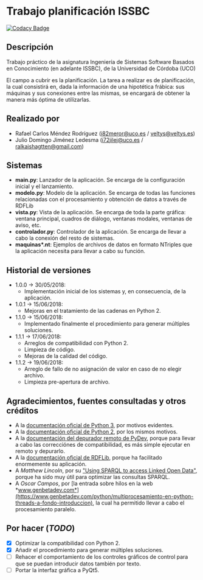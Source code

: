 # Trabajo planificación ISSBC
[![Codacy Badge](https://api.codacy.com/project/badge/Grade/5aa83923bd764a4a88409ab522830d75)](https://www.codacy.com/app/veltys/Trabajo-ISSBC?utm_source=github.com&amp;utm_medium=referral&amp;utm_content=Veltys/Trabajo-ISSBC&amp;utm_campaign=Badge_Grade)


## Descripción
Trabajo práctico de la asignatura Ingeniería de Sistemas Software Basados en Conocimiento (en adelante ISSBC), de la Universidad de Córdoba (UCO)

El campo a cubrir es la planificación. La tarea a realizar es de planificación, la cual consistirá en, dada la información de una hipotética frábica: sus máquinas y sus conexiones entre las mismas, se encargará de obtener la manera más óptima de utilizarlas.


## Realizado por
- Rafael Carlos Méndez Rodríguez (i82meror@uco.es / veltys@veltys.es)
- Julio Domingo Jiménez Ledesma (i72jilej@uco.es / ralkaishagtten@gmail.com)


## Sistemas
- **main.py**: Lanzador de la aplicación. Se encarga de la configuración inicial y el lanzamiento.
- **modelo.py**: Modelo de la aplicación. Se encarga de todas las funciones relacionadas con el procesamiento y obtención de datos a través de RDFLib
- **vista.py**: Vista de la aplicación. Se encarga de toda la parte gráfica: ventana principal, cuadros de diálogo, ventanas modales, ventanas de aviso, etc.
- **controlador.py**: Controlador de la aplicación. Se encarga de llevar a cabo la conexión del resto de sistemas. 
- **maquinas\*.nt**: Ejemplos de archivos de datos en formato NTriples que la aplicación necesita para llevar a cabo su función.


## Historial de versiones
- 1.0.0 -> 30/05/2018:
    - Implementación inicial de los sistemas y, en consecuencia, de la aplicación.
- 1.0.1 -> 15/06/2018:
    - Mejoras en el tratamiento de las cadenas en Python 2.
- 1.1.0 -> 15/06/2018:
    - Implementado finalmente el procedimiento para generar múltiples soluciones.
- 1.1.1 -> 17/06/2018:
    - Arreglos de compatibilidad con Python 2.
    - Limpieza de código.
    - Mejoras de la calidad del código.
- 1.1.2 -> 19/06/2018:
	- Arreglo de fallo de no asignación de valor en caso de no elegir archivo.
	- Limpieza pre-apertura de archivo.


## Agradecimientos, fuentes consultadas y otros créditos
* A la [documentación oficial de Python 3](https://docs.python.org/3/), por motivos evidentes.
* A la [documentación oficial de Python 2](https://docs.python.org/2/), por los mismos motivos.
* A la [documentación del depurador remoto de PyDev](http://www.pydev.org/manual_adv_remote_debugger.html), porque para llevar a cabo las correcciónes de compatibilidad, es más simple ejecutar en remoto y depurarlo.
* A la [documentación oficial de RDFLib](https://rdflib.readthedocs.io/en/stable/), porque ha facilitado enormemente su aplicación.
* A *Matthew Lincoln*, por su ["Using SPARQL to access Linked Open Data"](https://programminghistorian.org/es/lecciones/sparql-datos-abiertos-enlazados), porque ha sido muy útil para optimizar las consultas SPARQL.
* A *Oscar Campos*, por [la entrada sobre hilos en la web *www.genbetadev.com*](https://www.genbetadev.com/python/multiprocesamiento-en-python-threads-a-fondo-introduccion), la cual ha permitido llevar a cabo el procesamiento paralelo.


## Por hacer (*TODO*)
- [x] Optimizar la compatibilidad con Python 2.
- [x] Añadir el procedimiento para generar múltiples soluciones.
- [ ] Rehacer el comportamiento de los controles gráficos de control para que se puedan introducir datos también por texto.
- [ ] Portar la interfaz gráfica a PyQt5.
